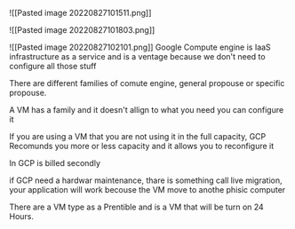 ![[Pasted image 20220827101511.png]]


![[Pasted image 20220827101803.png]]

![[Pasted image 20220827102101.png]]
Google Compute engine is IaaS infrastructure as a service and is a ventage because we don't need to configure all those stuff

There are different families of comute engine, general propouse or specific propouse.

A VM has a family and it doesn't allign to what you need you can configure it

If you are using a VM that you are not using it in the full capacity, GCP Recomunds you more or less capacity and it allows you to reconfigure it

In GCP is billed secondly

if GCP need a hardwar maintenance, thare is something call live migration, your application will work becouse the VM move to anothe phisic computer

There are a VM type as a Prentible and is a VM that will be turn on 24 Hours.
